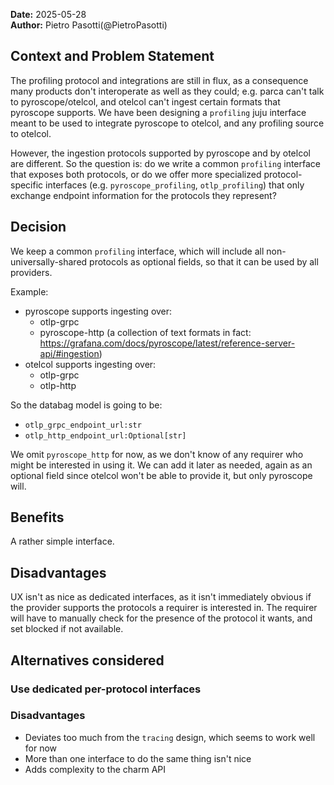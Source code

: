 **Date:** 2025-05-28<br/>
**Author:** Pietro Pasotti(@PietroPasotti)  

## Context and Problem Statement

The profiling protocol and integrations are still in flux, as a consequence many products don't interoperate as well as they could;
e.g. parca can't talk to pyroscope/otelcol, and otelcol can't ingest certain formats that pyroscope supports.
We have been designing a `profiling` juju interface meant to be used to integrate pyroscope to otelcol, and any profiling source to otelcol.

However, the ingestion protocols supported by pyroscope and by otelcol are different.
So the question is: do we write a common `profiling` interface that exposes both protocols, or do we offer more 
specialized protocol-specific interfaces (e.g. `pyroscope_profiling`, `otlp_profiling`) that only exchange endpoint information 
for the protocols they represent?

## Decision 

We keep a common `profiling` interface, which will include all non-universally-shared protocols as optional fields, 
so that it can be used by all providers.

Example: 
- pyroscope supports ingesting over:
  - otlp-grpc
  - pyroscope-http (a collection of text formats in fact: https://grafana.com/docs/pyroscope/latest/reference-server-api/#ingestion)
- otelcol supports ingesting over:
  - otlp-grpc
  - otlp-http

So the databag model is going to be:
  - `otlp_grpc_endpoint_url:str`
  - `otlp_http_endpoint_url:Optional[str]`

We omit `pyroscope_http` for now, as we don't know of any requirer who might be interested in using it.
We can add it later as needed, again as an optional field since otelcol won't be able to provide it, but only pyroscope will.

## Benefits

A rather simple interface.

## Disadvantages

UX isn't as nice as dedicated interfaces, as it isn't immediately obvious if the provider supports 
the protocols a requirer is interested in. The requirer will have to manually check for the presence 
of the protocol it wants, and set blocked if not available.

## Alternatives considered

### Use dedicated per-protocol interfaces

### Disadvantages

- Deviates too much from the `tracing` design, which seems to work well for now
- More than one interface to do the same thing isn't nice
- Adds complexity to the charm API
